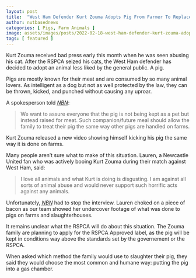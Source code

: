 ```yaml
---
layout: post
title:  "West Ham Defender Kurt Zouma Adopts Pig From Farmer To Replace Cats Seized By RSPCA"
author: nutbasednews
categories: [ Pigs, Farm Animals ]
image: assets/images/posts/2022-02-18-west-ham-defender-kurt-zouma-adopts-pig-from-farmer-to-replace-cats-seized-by-rspca/0.png
tags: [ featured ]
---
```


Kurt Zouma received bad press early this month when he was seen abusing his cat. After the RSPCA seized his cats, the West Ham defender has decided to adopt an animal less liked by the general public. A pig.

Pigs are mostly known for their meat and are consumed by so many animal lovers. As intelligent as a dog but not as well protected by the law, they can be thrown, kicked, and punched without causing any uproar.

A spokesperson told *<acronym title="Nut Based News">NBN</acronym>*:

> We want to assure everyone that the pig is not being kept as a pet but instead raised for meat. Such companion/future meal should allow the family to treat their pig the same way other pigs are handled on farms.

Kurt Zouma released a new video showing himself kicking his pig the same way it is done on farms.

Many people aren’t sure what to make of this situation. Lauren, a Newcastle United fan who was actively booing Kurt Zouma during their match against West Ham, said:

> I love all animals and what Kurt is doing is disgusting. I am against all sorts of animal abuse and would never support such horrific acts against any animals.

Unfortunately, *<acronym title="Nut Based News">NBN</acronym>* had to stop the interview. Lauren choked on a piece of bacon as our team showed her undercover footage of what was done to pigs on farms and slaughterhouses.

It remains unclear what the RSPCA will do about this situation. The Zouma family are planning to apply for the RSPCA Approved label, as the pig will be kept in conditions way above the standards set by the governement or the RSPCA.

When asked which method the family would use to slaughter their pig, they said they would choose the most common and humane way: putting the pig into a gas chamber.
